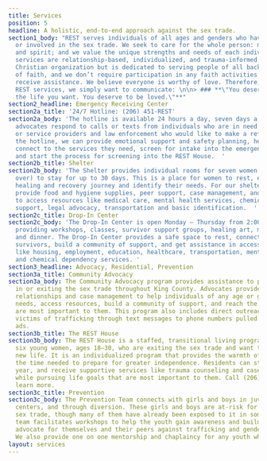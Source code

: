 ```yaml
---
title: Services
position: 5
headline: A holistic, end-to-end approach against the sex trade.
section1_body: "REST serves individuals of all ages and genders who have been trafficked
  or involved in the sex trade. We seek to care for the whole person: mind, body,
  and spirit; and we value the unique strengths and needs of each individual. REST
  services are relationship-based, individualized, and trauma-informed. REST is a
  Christian organization but is dedicated to serving people of all backgrounds, regardless
  of faith, and we don’t require participation in any faith activities in order to
  receive assistance. We believe everyone is worthy of love. Therefore, through all
  REST services, we simply want to communicate: \n\n> ### **\"You deserve to have
  the life you want. You deserve to be loved.\"**"
section2_headline: Emergency Receiving Center
section2a_title: '24/7 Hotline: (206) 451-REST'
section2a_body: 'The hotline is available 24 hours a day, seven days a week. Skilled
  advocates respond to calls or texts from individuals who are in need of assistance,
  or service providers and law enforcement who would like to make a referral. Through
  the hotline, we can provide emotional support and safety planning, help survivors
  connect to the services they need, screen for intake into the emergency shelter,
  and start the process for screening into the REST House.  '
section2b_title: Shelter
section2b_body: 'The Shelter provides individual rooms for seven women (aged 18 or
  over) to stay for up to 30 days. This is a place for women to rest, explore their
  healing and recovery journey and identify their needs. For our shelter guests, we
  provide food and hygiene supplies, peer support, case management, and assistance
  to access resources like medical care, mental health services, chemical dependency
  support, legal advocacy, transportation and basic identification.  '
section2c_title: Drop-In Center
section2c_body: 'The Drop-In Center is open Monday – Thursday from 2:00 pm–8:00 pm
  providing workshops, classes, survivor support groups, healing art, medical consultation,
  and dinner. The Drop-In Center provides a safe space to rest, connect with other
  survivors, build a community of support, and get assistance in accessing resources
  like housing, employment, education, healthcare, transportation, mental health services,
  and chemical dependency services. '
section3_headline: Advocacy, Residential, Prevention
section3a_title: Community Advocacy
section3a_body: The Community Advocacy program provides assistance to people involved
  in or exiting the sex trade throughout King County. Advocates provide consistent
  relationships and case management to help individuals of any age or gender identify
  needs, access resources, build a community of support, and reach the goals that
  are most important to them. This program also includes direct outreach to potential
  victims of trafficking through text messages to phone numbers pulled from escort
  ads.
section3b_title: The REST House
section3b_body: The REST House is a staffed, transitional living program for up to
  six young women, ages 18–30, who are exiting the sex trade and want to pursue a
  new life. It is an individualized program that provides the warmth of a home and
  the time needed to prepare for greater independence. Residents can stay up to a
  year, and receive supportive services like trauma counseling and case management
  while pursuing life goals that are most important to them. Call (206) 451-REST to
  learn more.
section3c_title: Prevention
section3c_body: The Prevention Team connects with girls and boys in juvenile detention
  centers, and through diversion. These girls and boys are at-risk for entering the
  sex trade, though many of them have already been exposed to it in some form. This
  team facilitates workshops to help the youth gain awareness and build skills to
  advocate for themselves and their peers against trafficking and gender-based violence.
  We also provide one on one mentorship and chaplaincy for any youth who are interested.
layout: services
---
```



